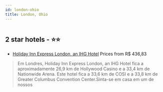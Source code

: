 ```yaml
---
id: london-ohio
title: London, Ohio
---
```


<center><img src="https://i.travelapi.com/hotels/1000000/70000/60800/60718/8a1d9003_z.jpg" alt="" /></center>


##  2 star hotels - ⭐️⭐️

-    [Holiday Inn Express London, an IHG Hotel](https://www.hurb.com/br/aud/https://www.hurb.com/br/hotels/london/holiday-inn-express-london-an-ihg-hotel-HT-BCNG?cmp=18055) Prices from R$ 436,83
   > Em Londres, Holiday Inn Express London, an IHG Hotel fica a aproximadamente 26,9 km de Hollywood Casino e a 33,4 km de Nationwide Arena.  Este hotel fica a 33,6 km de COSI e a 33,8 km de Greater Columbus Convention Center.Sinta-se em casa em um de nossos 

